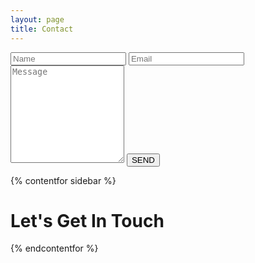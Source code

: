 ```yaml
---
layout: page
title: Contact
---
```


<form action="#" method="POST">
    <input required placeholder="Name" type="text" name="name">
    <input required placeholder="Email" type="email" name="_replyto">
    <textarea rows="10" placeholder="Message" rowcoun="10" required></textarea>
    <button class="btn" type="submit">SEND</button>
</form>



{% contentfor sidebar %}
<p>


  <h1 class="sidebar__h1 slim">Let's Get In Touch</h1>

</p>
{% endcontentfor %}
